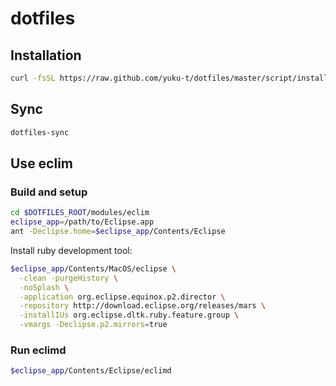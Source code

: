 # dotfiles

## Installation

```bash
curl -fsSL https://raw.github.com/yuku-t/dotfiles/master/script/install.sh | bash
```

## Sync

```bash
dotfiles-sync
```

## Use eclim

### Build and setup

```bash
cd $DOTFILES_ROOT/modules/eclim
eclipse_app=/path/to/Eclipse.app
ant -Declipse.home=$eclipse_app/Contents/Eclipse
```

Install ruby development tool:

```bash
$eclipse_app/Contents/MacOS/eclipse \
  -clean -purgeHistory \
  -noSplash \
  -application org.eclipse.equinox.p2.director \
  -repository http://download.eclipse.org/releases/mars \
  -installIUs org.eclipse.dltk.ruby.feature.group \
  -vmargs -Declipse.p2.mirrors=true
```

### Run eclimd

```bash
$eclipse_app/Contents/Eclipse/eclimd
```
